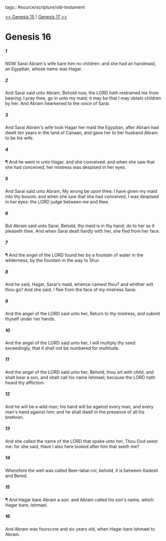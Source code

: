 tags:: #source/scripture/old-testament

[<< Genesis 15](source/scripture/old-testament/01_Genesis/Genesis_15.md) | [Genesis 17 >>](source/scripture/old-testament/01_Genesis/Genesis_17.md)

# Genesis 16

##### 1

NOW Sarai Abram's wife bare him no children: and she had an handmaid, an Egyptian, whose name was Hagar.

##### 2

And Sarai said unto Abram, Behold now, the LORD hath restrained me from bearing: I pray thee, go in unto my maid; it may be that I may obtain children by her. And Abram hearkened to the voice of Sarai.

##### 3

And Sarai Abram's wife took Hagar her maid the Egyptian, after Abram had dwelt ten years in the land of Canaan, and gave her to her husband Abram to be his wife.

##### 4

¶ And he went in unto Hagar, and she conceived: and when she saw that she had conceived, her mistress was despised in her eyes.

##### 5

And Sarai said unto Abram, My wrong be upon thee: I have given my maid into thy bosom; and when she saw that she had conceived, I was despised in her eyes: the LORD judge between me and thee.

##### 6

But Abram said unto Sarai, Behold, thy maid is in thy hand; do to her as it pleaseth thee. And when Sarai dealt hardly with her, she fled from her face.

##### 7

¶ And the angel of the LORD found her by a fountain of water in the wilderness, by the fountain in the way to Shur.

##### 8

And he said, Hagar, Sarai's maid, whence camest thou? and whither wilt thou go? And she said, I flee from the face of my mistress Sarai.

##### 9

And the angel of the LORD said unto her, Return to thy mistress, and submit thyself under her hands.

##### 10

And the angel of the LORD said unto her, I will multiply thy seed exceedingly, that it shall not be numbered for multitude.

##### 11

And the angel of the LORD said unto her, Behold, thou art with child, and shalt bear a son, and shalt call his name Ishmael; because the LORD hath heard thy affliction.

##### 12

And he will be a wild man; his hand will be against every man, and every man's hand against him; and he shall dwell in the presence of all his brethren.

##### 13

And she called the name of the LORD that spake unto her, Thou God seest me: for she said, Have I also here looked after him that seeth me?

##### 14

Wherefore the well was called Beer-lahai-roi; behold, it is between Kadesh and Bered.

##### 15

¶ And Hagar bare Abram a son: and Abram called his son's name, which Hagar bare, Ishmael.

##### 16

And Abram was fourscore and six years old, when Hagar bare Ishmael to Abram.
